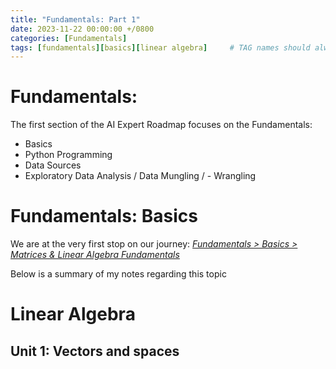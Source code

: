 ```yaml
---
title: "Fundamentals: Part 1"
date: 2023-11-22 00:00:00 +/0800
categories: [Fundamentals]
tags: [fundamentals][basics][linear algebra]     # TAG names should always be lowercase
---
```


# Fundamentals:
The first section of the AI Expert Roadmap focuses on the Fundamentals:
- Basics
- Python Programming
- Data Sources
- Exploratory Data Analysis / Data Mungling / - Wrangling


# Fundamentals: Basics
We are at the very first stop on our journey: [_Fundamentals > Basics > Matrices & Linear Algebra Fundamentals_](https://www.khanacademy.org/math/linear-algebra)

Below is a summary of my notes regarding this topic

# Linear Algebra
## Unit 1: Vectors and spaces



